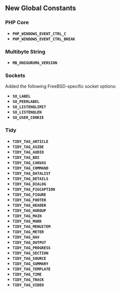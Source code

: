 New Global Constants
--------------------

### PHP Core

-   <span class="simpara">**`PHP_WINDOWS_EVENT_CTRL_C`**</span>
-   <span class="simpara">**`PHP_WINDOWS_EVENT_CTRL_BREAK`**</span>

### Multibyte String

-   <span class="simpara">**`MB_ONIGURUMA_VERSION`**</span>

### Sockets

Added the following FreeBSD-specific socket options:

-   <span class="simpara">**`SO_LABEL`**</span>
-   <span class="simpara">**`SO_PEERLABEL`**</span>
-   <span class="simpara">**`SO_LISTENQLIMIT`**</span>
-   <span class="simpara">**`SO_LISTENQLEN`**</span>
-   <span class="simpara">**`SO_USER_COOKIE`**</span>

### Tidy

-   <span class="simpara">**`TIDY_TAG_ARTICLE`**</span>
-   <span class="simpara">**`TIDY_TAG_ASIDE`**</span>
-   <span class="simpara">**`TIDY_TAG_AUDIO`**</span>
-   <span class="simpara">**`TIDY_TAG_BDI`**</span>
-   <span class="simpara">**`TIDY_TAG_CANVAS`**</span>
-   <span class="simpara">**`TIDY_TAG_COMMAND`**</span>
-   <span class="simpara">**`TIDY_TAG_DATALIST`**</span>
-   <span class="simpara">**`TIDY_TAG_DETAILS`**</span>
-   <span class="simpara">**`TIDY_TAG_DIALOG`**</span>
-   <span class="simpara">**`TIDY_TAG_FIGCAPTION`**</span>
-   <span class="simpara">**`TIDY_TAG_FIGURE`**</span>
-   <span class="simpara">**`TIDY_TAG_FOOTER`**</span>
-   <span class="simpara">**`TIDY_TAG_HEADER`**</span>
-   <span class="simpara">**`TIDY_TAG_HGROUP`**</span>
-   <span class="simpara">**`TIDY_TAG_MAIN`**</span>
-   <span class="simpara">**`TIDY_TAG_MARK`**</span>
-   <span class="simpara">**`TIDY_TAG_MENUITEM`**</span>
-   <span class="simpara">**`TIDY_TAG_METER`**</span>
-   <span class="simpara">**`TIDY_TAG_NAV`**</span>
-   <span class="simpara">**`TIDY_TAG_OUTPUT`**</span>
-   <span class="simpara">**`TIDY_TAG_PROGRESS`**</span>
-   <span class="simpara">**`TIDY_TAG_SECTION`**</span>
-   <span class="simpara">**`TIDY_TAG_SOURCE`**</span>
-   <span class="simpara">**`TIDY_TAG_SUMMARY`**</span>
-   <span class="simpara">**`TIDY_TAG_TEMPLATE`**</span>
-   <span class="simpara">**`TIDY_TAG_TIME`**</span>
-   <span class="simpara">**`TIDY_TAG_TRACK`**</span>
-   <span class="simpara">**`TIDY_TAG_VIDEO`**</span>
